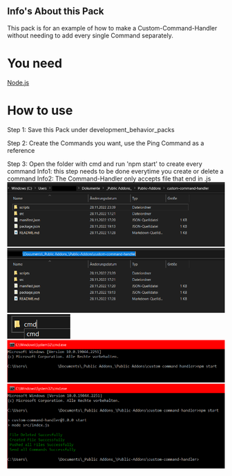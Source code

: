 ## Info's About this Pack
This pack is for an example of how to make a Custom-Command-Handler without needing to add every single Command separately.

# You need
[Node.js](https://nodejs.org/)

# How to use
Step 1:
Save this Pack under development_behavior_packs

Step 2:
Create the Commands you want, use the Ping Command as a reference

Step 3:
Open the folder with cmd and run 'npm start' to create every command
Info1: this step needs to be done everytime you create or delete a command
Info2: The Command-Handler only accepts file that end in .js
<br /><img src="../images/custom-command-handler/img1.png"/><br />
<img src="../images/custom-command-handler/img2.png"/><br />
<img src="../images/custom-command-handler/img3.png"/><br />
<img src="../images/custom-command-handler/img4.png"/><br />
<img src="../images/custom-command-handler/img5.png"/>
